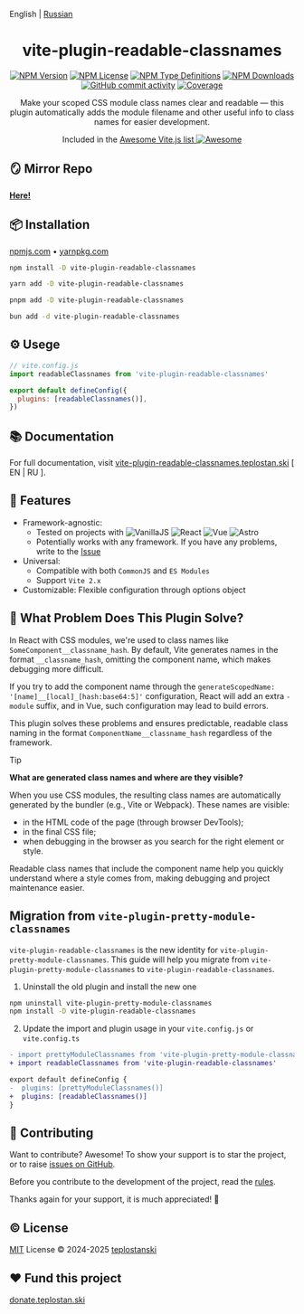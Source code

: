 English | [Russian](./README.ru.md)

<div align='center'>
<h1>vite-plugin-readable-classnames</h1>

[<img alt="NPM Version" src="https://img.shields.io/npm/v/vite-plugin-readable-classnames?style=flat-square&color=07912E&labelColor=1f2033">](https://npmjs.com/package/vite-plugin-readable-classnames)
[<img alt="NPM License" src="https://img.shields.io/npm/l/vite-plugin-readable-classnames?style=flat-square&color=D3748F&labelColor=1f2033">](https://npmjs.com/package/vite-plugin-readable-classnames)
[<img alt="NPM Type Definitions" src="https://img.shields.io/npm/types/vite-plugin-readable-classnames?style=flat-square&labelColor=1f2033">](https://npmjs.com/package/vite-plugin-readable-classnames)
[<img alt="NPM Downloads" src="https://img.shields.io/npm/dw/vite-plugin-readable-classnames?style=flat-square&color=7F78D1&labelColor=1f2033">](https://npmjs.com/package/vite-plugin-readable-classnames)
[<img alt="GitHub commit activity" src="https://img.shields.io/github/commit-activity/m/teplostanski/vite-plugin-readable-classnames?style=flat-square&labelColor=1f2033">](https://github.com/teplostanski/vite-plugin-readable-classnames)
[<img alt="Coverage" src="https://codecov.io/gh/teplostanski/vite-plugin-readable-classnames/graph/badge.svg?token=CQY9WXG41L">](https://codecov.io/gh/teplostanski/vite-plugin-readable-classnames)

</a>

<p>Make your scoped CSS module class names clear and readable — this plugin automatically adds the module filename and other useful info to class names for easier development.</p>

<p>
Included in the <a href='https://github.com/vitejs/awesome-vite'>Awesome Vite.js list <img src='https://cdn.rawgit.com/sindresorhus/awesome/d7305f38d29fed78fa85652e3a63e154dd8e8829/media/badge.svg' alt='Awesome'></a>
</p>
</div>

## 🪞 Mirror Repo

[**Here!**](https://codeberg.org/teplostanski/vite-plugin-readable-classnames)

## 📦 Installation

[npmjs.com](https://npmjs.com/package/vite-plugin-readable-classnames) • [yarnpkg.com](https://yarnpkg.com/package?q=vite-plugin-readable-classnames&name=vite-plugin-readable-classnames)

```bash
npm install -D vite-plugin-readable-classnames
```
```bash
yarn add -D vite-plugin-readable-classnames
```
```bash
pnpm add -D vite-plugin-readable-classnames
```
```bash
bun add -d vite-plugin-readable-classnames
```

## ⚙️ Usege

```js
// vite.config.js
import readableClassnames from 'vite-plugin-readable-classnames'

export default defineConfig({
  plugins: [readableClassnames()],
})
```

## 📚 Documentation

For full documentation, visit [vite-plugin-readable-classnames.teplostan.ski](https://vite-plugin-readable-classnames.teplostan.ski) [ EN | RU ].

## 🦾 Features

- Framework-agnostic:
  - Tested on projects with ![VanillaJS](https://img.shields.io/badge/Vanilla_JS/TS-%231f2033.svg?style=for-the-badge&logo=javascript&logoColor=%23F7DF1E) ![React](https://img.shields.io/badge/react-%231f2033.svg?style=for-the-badge&logo=react&logoColor=%2361DAFB) ![Vue](https://img.shields.io/badge/vue-%231f2033.svg?style=for-the-badge&logo=vuedotjs&logoColor=%234FC08D) ![Astro](https://img.shields.io/badge/Astro-%231f2033.svg?style=for-the-badge&logo=astro&logoColor=%23BC52EE)
  - Potentially works with any framework. If you have any problems, write to the [Issue](https://github.com/teplostanski/vite-plugin-readable-classnames/issues)
- Universal:
  - Compatible with both `CommonJS` and `ES Modules`
  - Support `Vite 2.x`
- Customizable: Flexible configuration through options object

## 🤔 What Problem Does This Plugin Solve?

In React with CSS modules, we're used to class names like `SomeComponent__classname_hash`. By default, Vite generates names in the format `__classname_hash`, omitting the component name, which makes debugging more difficult.

If you try to add the component name through the `generateScopedName: '[name]__[local]_[hash:base64:5]'` configuration, React will add an extra `-module` suffix, and in Vue, such configuration may lead to build errors.

This plugin solves these problems and ensures predictable, readable class naming in the format `ComponentName__classname_hash` regardless of the framework.

> [!TIP]
> **What are generated class names and where are they visible?**
>
> When you use CSS modules, the resulting class names are automatically generated by the bundler (e.g., Vite or Webpack). These names are visible:
> - in the HTML code of the page (through browser DevTools);
> - in the final CSS file;
> - when debugging in the browser as you search for the right element or style.
>
> Readable class names that include the component name help you quickly understand where a style comes from, making debugging and project maintenance easier.

## Migration from `vite-plugin-pretty-module-classnames`

`vite-plugin-readable-classnames` is the new identity for `vite-plugin-pretty-module-classnames`. This guide will help you migrate from `vite-plugin-pretty-module-classnames` to `vite-plugin-readable-classnames`.

1. Uninstall the old plugin and install the new one

```sh [npm]
npm uninstall vite-plugin-pretty-module-classnames
npm install -D vite-plugin-readable-classnames
```

2. Update the import and plugin usage in your `vite.config.js` or `vite.config.ts`

```diff
- import prettyModuleClassnames from 'vite-plugin-pretty-module-classnames'
+ import readableClassnames from 'vite-plugin-readable-classnames'

export default defineConfig {
-  plugins: [prettyModuleClassnames()]
+  plugins: [readableClassnames()]
}
```

## 🤝 Contributing

Want to contribute? Awesome! To show your support is to star the project, or to raise [issues on GitHub](https://github.com/teplostanski/vite-plugin-readable-classnames/issues).

Before you contribute to the development of the project, read the [rules](https://github.com/teplostanski/vite-plugin-readable-classnames/blob/main/CONTRIBUTING.md).

Thanks again for your support, it is much appreciated! 🙏

<h2> © License</h2>
<a href="https://github.com/teplostanski/vite-plugin-readable-classnames/blob/main/LICENSE">MIT</a> License © 2024-2025 <a href="https://github.com/teplostanski">teplostanski</a>

<h2> ❤ Fund this project</h2>
<a href="https://donate.teplostan.ski" target="_blank">donate.teplostan.ski</a>
